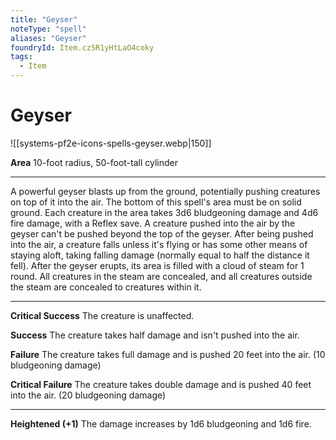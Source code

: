 ```yaml
---
title: "Geyser"
noteType: "spell"
aliases: "Geyser"
foundryId: Item.cz5R1yHtLaO4coky
tags:
  - Item
---
```


# Geyser
![[systems-pf2e-icons-spells-geyser.webp|150]]

**Area** 10-foot radius, 50-foot-tall cylinder

* * *

A powerful geyser blasts up from the ground, potentially pushing creatures on top of it into the air. The bottom of this spell's area must be on solid ground. Each creature in the area takes 3d6 bludgeoning damage and 4d6 fire damage, with a Reflex save. A creature pushed into the air by the geyser can't be pushed beyond the top of the geyser. After being pushed into the air, a creature falls unless it's flying or has some other means of staying aloft, taking falling damage (normally equal to half the distance it fell). After the geyser erupts, its area is filled with a cloud of steam for 1 round. All creatures in the steam are concealed, and all creatures outside the steam are concealed to creatures within it.

* * *

**Critical Success** The creature is unaffected.

**Success** The creature takes half damage and isn't pushed into the air.

**Failure** The creature takes full damage and is pushed 20 feet into the air. (10 bludgeoning damage)

**Critical Failure** The creature takes double damage and is pushed 40 feet into the air. (20 bludgeoning damage)

* * *

**Heightened (+1)** The damage increases by 1d6 bludgeoning and 1d6 fire.
